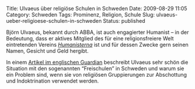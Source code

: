 Title: Ulvaeus über religiöse Schulen in Schweden
Date: 2009-08-29 11:05
Category: Schweden
Tags: Prominenz, Religion, Schule
Slug: ulvaeus-ueber-religioese-schulen-in-schweden
Status: published

Björn Ulvaeus, bekannt durch ABBA, ist auch engagierter Humanist – in
der Bedeutung, dass er aktives Mitglied des für eine religionsfreiere
Welt eintretenden Vereins [*Humanisterna*](http://humanisterna.se/) ist
und für dessen Zwecke gern seinen Namen, Gesicht und Geld hergibt.

In einem [Artikel im englischen
Guardian](http://www.guardian.co.uk/commentisfree/belief/2009/jun/30/bjorn-ulvaeus-religion-schools)
beschreibt Ulvaeus sehr schön die Situation mit den sogenannten
“Freischulen” in Schweden und warum sie ein Problem sind, wenn sie von
religiösen Gruppierungen zur Abschottung und Indoktrination verwendet
werden.

